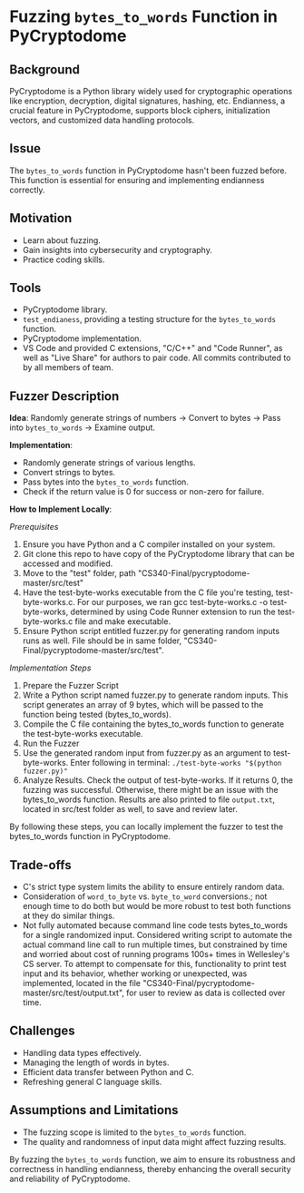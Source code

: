 # Fuzzing `bytes_to_words` Function in PyCryptodome

## Background

PyCryptodome is a Python library widely used for cryptographic operations like encryption, decryption, digital signatures, hashing, etc. Endianness, a crucial feature in PyCryptodome, supports block ciphers, initialization vectors, and customized data handling protocols.

## Issue

The `bytes_to_words` function in PyCryptodome hasn't been fuzzed before. This function is essential for ensuring and implementing endianness correctly.

## Motivation

- Learn about fuzzing.
- Gain insights into cybersecurity and cryptography.
- Practice coding skills.

## Tools

- PyCryptodome library.
- `test_endianess`, providing a testing structure for the `bytes_to_words` function.
- PyCryptodome implementation.
- VS Code and provided C extensions, "C/C++" and "Code Runner", as well as "Live Share" for authors to pair code. All commits contributed to by all members of team.

## Fuzzer Description

**Idea**: Randomly generate strings of numbers → Convert to bytes → Pass into `bytes_to_words` → Examine output.

**Implementation**:

- Randomly generate strings of various lengths.
- Convert strings to bytes.
- Pass bytes into the `bytes_to_words` function.
- Check if the return value is 0 for success or non-zero for failure.

**How to Implement Locally**:

*Prerequisites*
1. Ensure you have Python and a C compiler installed on your system.
2. Git clone this repo to have copy of the PyCryptodome library that can be accessed and modified.
3. Move to the "test" folder, path "CS340-Final/pycryptodome-master/src/test"
4. Have the test-byte-works executable from the C file you're testing, test-byte-works.c. For our purposes, we ran gcc test-byte-works.c -o test-byte-works, determined by using Code Runner extension to run the test-byte-works.c file and make executable.
5. Ensure Python script entitled fuzzer.py for generating random inputs runs as well. File should be in same folder, "CS340-Final/pycryptodome-master/src/test".

*Implementation Steps*
1. Prepare the Fuzzer Script
2. Write a Python script named fuzzer.py to generate random inputs. This script generates an array of 9 bytes, which will be passed to the function being tested (bytes_to_words).
3. Compile the C file containing the bytes_to_words function to generate the test-byte-works executable.
4. Run the Fuzzer
5. Use the generated random input from fuzzer.py as an argument to test-byte-works. Enter following in terminal:
```./test-byte-works "$(python fuzzer.py)"```
6. Analyze Results. Check the output of test-byte-works. If it returns 0, the fuzzing was successful. Otherwise, there might be an issue with the bytes_to_words function. Results are also printed to file ```output.txt```, located in src/test folder as well, to save and review later.

By following these steps, you can locally implement the fuzzer to test the bytes_to_words function in PyCryptodome. 

## Trade-offs

- C's strict type system limits the ability to ensure entirely random data.
- Consideration of `word_to_byte` vs. `byte_to_word` conversions.; not enough time to do both but would be more robust to test both functions at they do similar things.
- Not fully automated because command line code tests bytes_to_words for a single randomized input. Considered writing script to automate the actual command line call to run multiple times, but constrained by time and worried about cost of running programs 100s+ times in Wellesley's CS server. To attempt to compensate for this, functionality to print test input and its behavior, whether working or unexpected, was implemented, located in the file "CS340-Final/pycryptodome-master/src/test/output.txt", for user to review as data is collected over time.

## Challenges

- Handling data types effectively.
- Managing the length of words in bytes.
- Efficient data transfer between Python and C.
- Refreshing general C language skills.

## Assumptions and Limitations

- The fuzzing scope is limited to the `bytes_to_words` function.
- The quality and randomness of input data might affect fuzzing results.

By fuzzing the `bytes_to_words` function, we aim to ensure its robustness and correctness in handling endianness, thereby enhancing the overall security and reliability of PyCryptodome.
